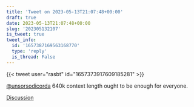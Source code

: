 ```yaml
---
title: 'Tweet on 2023-05-13T21:07:48+00:00'
draft: true
date: 2023-05-13T21:07:48+00:00
slug: '202305132107'
is_tweet: true
tweet_info:
  id: '1657387169563168770'
  type: 'reply'
  is_thread: False
---
```




{{< tweet user="rasbt" id="1657373917609185281" >}}

[@unsorsodicorda](https://x.com/unsorsodicorda) 640k context length ought to be enough for everyone.

[Discussion](https://x.com/sytelus/status/1657387169563168770)
